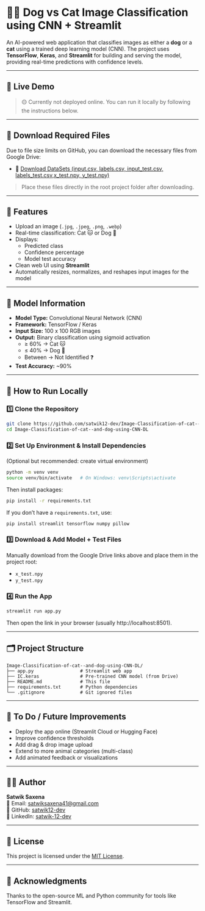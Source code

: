 
# 🐶🐱 Dog vs Cat Image Classification using CNN + Streamlit

An AI-powered web application that classifies images as either a **dog** or a **cat** using a trained deep learning model (CNN). The project uses **TensorFlow**, **Keras**, and **Streamlit** for building and serving the model, providing real-time predictions with confidence levels.

---

## 📸 Live Demo

> 🟡 Currently not deployed online. You can run it locally by following the instructions below.

---

## 📂 Download Required Files

Due to file size limits on GitHub, you can download the necessary files from Google Drive:

- 📂 [Download DataSets (input.csv, labels.csv, input_test.csv, labels_test.csv,x_test.npy, y_test.npy)](https://drive.google.com/drive/folders/1GKyDuHlT7LzthTGyxbqjuZSCZWaBzkkh?usp=sharing )

> Place these files directly in the root project folder after downloading.

---

## 🚀 Features

- Upload an image (`.jpg`, `.jpeg`, `.png`, `.webp`)
- Real-time classification: Cat 🐱 or Dog 🐶
- Displays:
  - Predicted class
  - Confidence percentage
  - Model test accuracy
- Clean web UI using **Streamlit**
- Automatically resizes, normalizes, and reshapes input images for the model

---

## 🧠 Model Information

- **Model Type:** Convolutional Neural Network (CNN)
- **Framework:** TensorFlow / Keras
- **Input Size:** 100 x 100 RGB images
- **Output:** Binary classification using sigmoid activation
  - ≥ 60% → Cat 🐱
  - ≤ 40% → Dog 🐶
  - Between → Not Identified ❓
- **Test Accuracy:** ~90%

---

## 🧪 How to Run Locally

### 1️⃣ Clone the Repository

```bash
git clone https://github.com/satwik12-dev/Image-Classification-of-cat--and-dog-using-CNN-DL.git
cd Image-Classification-of-cat--and-dog-using-CNN-DL
```

### 2️⃣ Set Up Environment & Install Dependencies

(Optional but recommended: create virtual environment)

```bash
python -m venv venv
source venv/bin/activate   # On Windows: venv\Scripts\activate
```

Then install packages:

```bash
pip install -r requirements.txt
```

If you don’t have a `requirements.txt`, use:

```bash
pip install streamlit tensorflow numpy pillow
```

### 3️⃣ Download & Add Model + Test Files

Manually download from the Google Drive links above and place them in the project root:
- `x_test.npy`
- `y_test.npy`

### 4️⃣ Run the App

```bash
streamlit run app.py
```

Then open the link in your browser (usually http://localhost:8501).

---

## 🗂️ Project Structure

```
Image-Classification-of-cat--and-dog-using-CNN-DL/
├── app.py                 # Streamlit web app
├── IC.keras               # Pre-trained CNN model (from Drive)
├── README.md              # This file
├── requirements.txt       # Python dependencies
└── .gitignore             # Git ignored files
```

---

## 🔧 To Do / Future Improvements

- Deploy the app online (Streamlit Cloud or Hugging Face)
- Improve confidence thresholds
- Add drag & drop image upload
- Extend to more animal categories (multi-class)
- Add animated feedback or visualizations

---

## 🧑‍💻 Author

**Satwik Saxena**  
📧 Email: satwiksaxena41@gmail.com  
🔗 GitHub: [satwik12-dev](https://github.com/satwik12-dev)  
🔗 LinkedIn: [satwik-12-dev](https://linkedin.com/in/satwik-12-dev)

---

## 📜 License

This project is licensed under the [MIT License](LICENSE).

---

## 🙏 Acknowledgments

Thanks to the open-source ML and Python community for tools like TensorFlow and Streamlit.
